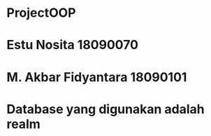 # ProjectOOP

# Estu Nosita 18090070

# M. Akbar Fidyantara 18090101

# Database yang digunakan adalah realm